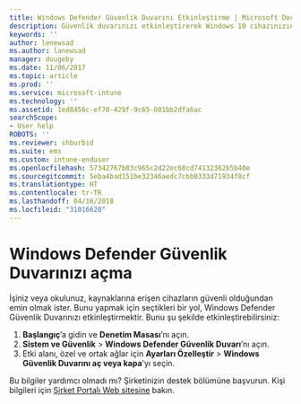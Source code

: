 ```yaml
---
title: Windows Defender Güvenlik Duvarını Etkinleştirme | Microsoft Docs
description: Güvenlik duvarınızı etkinleştirerek Windows 10 cihazınızın şirket kaynaklarına erişmesini nasıl sağlayacağınızı öğrenin.
keywords: ''
author: lenewsad
ms.author: lanewsad
manager: dougeby
ms.date: 11/06/2017
ms.topic: article
ms.prod: ''
ms.service: microsoft-intune
ms.technology: ''
ms.assetid: 1ed8456c-ef70-429f-9c65-081bb2dfa6ac
searchScope:
- User help
ROBOTS: ''
ms.reviewer: shburbid
ms.suite: ems
ms.custom: intune-enduser
ms.openlocfilehash: 57342767b83c965c2d22ec68cd74132362b5b40e
ms.sourcegitcommit: 5eba4bad151be32346aedc7cbb0333d71934f8cf
ms.translationtype: HT
ms.contentlocale: tr-TR
ms.lasthandoff: 04/16/2018
ms.locfileid: "31016620"
---
```

# <a name="turn-on-your-windows-defender-firewall"></a>Windows Defender Güvenlik Duvarınızı açma

İşiniz veya okulunuz, kaynaklarına erişen cihazların güvenli olduğundan emin olmak ister. Bunu yapmak için seçtikleri bir yol, Windows Defender Güvenlik Duvarınızı etkinleştirmektir. Bunu şu şekilde etkinleştirebilirsiniz:

1. **Başlangıç**’a gidin ve **Denetim Masası**’nı açın.
2. **Sistem ve Güvenlik** > **Windows Defender Güvenlik Duvarı**’nı açın.
3. Etki alanı, özel ve ortak ağlar için **Ayarları Özelleştir** > **Windows Güvenlik Duvarını aç veya kapa**’yı seçin.

Bu bilgiler yardımcı olmadı mı? Şirketinizin destek bölümüne başvurun. Kişi bilgileri için [Şirket Portalı Web sitesine](https://portal.manage.microsoft.com#HelpDeskDialog) bakın.
